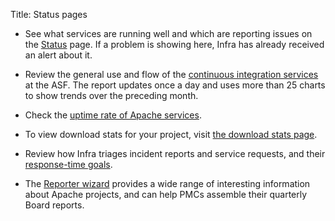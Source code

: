 Title: Status pages

  - See what services are running well and which are reporting issues on the <a href="https://status.apache.org" target="_blank">Status</a> page. If a problem is showing here, Infra has already received an alert about it.
  
  - Review the general use and flow of the <a href="https://infra-reports.apache.org/cistats/" target="_blank">continuous integration services</a> at the ASF. The report updates once a day and uses more than 25 charts to show trends over the preceding month.
  
  - Check the <a href="https://infra-reports.apache.org/uptime/" target="_blank">uptime rate of Apache services</a>.
  
  - To view download stats for your project, visit <a href="https://logging1-he-de.apache.org/stats/" target="_blank">the download stats page</a>.
  
  - Review how Infra triages incident reports and service requests, and their [response-time goals](responsetime.html).
  
  - The <a href="https://reporter.apache.org/wizard/" target="_blank">Reporter wizard</a> provides a wide range of interesting information about Apache projects, and can help PMCs assemble their quarterly Board reports.
